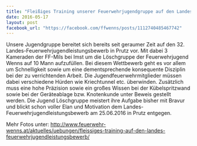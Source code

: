 ```yaml
---
title: "Fleißiges Training unserer Feuerwehrjugendgruppe auf den Landes-Jugendleistungsbewerb im Juni"
date: 2016-05-17
layout: post
facebook_url: "https://facebook.com/ffwenns/posts/1112740485467742"
---
```


Unsere Jugendgruppe bereitet sich bereits seit geraumer Zeit auf den 32. Landes-Feuerwehrjugendleistungsbewerb in Prutz vor. Mit dabei 3 Kameraden der FF-Mils bei Imst um die Löschgruppe der Feuerwehrjugend Wenns auf 10 Mann aufzufüllen. Bei diesem Wettbewerb geht es vor allem um Schnelligkeit sowie um eine dementsprechende konsequente Disziplin bei der zu verrichtenden Arbeit. Die Jugendfeuerwehrmitglieder müssen dabei verschiedene Hürden wie Kriechtunnel etc. überwinden. Zusätzlich muss eine hohe Präzision sowie ein großes Wissen bei der Kübelspritzwand sowie bei der Geräteablage bzw. Knotenkunde unter Beweis gestellt werden. Die Jugend Löschgruppe meistert ihre Aufgabe bisher mit Bravur und blickt schon voller Elan und Motivation dem Landes-Feuerwehrjugendleistungsbewerb am 25.06.2016 in Prutz entgegen.

Mehr Fotos unter: http://www.feuerwehr-wenns.at/aktuelles/uebungen/fleissiges-training-auf-den-landes-feuerwehrjugendleistungsbewerb/